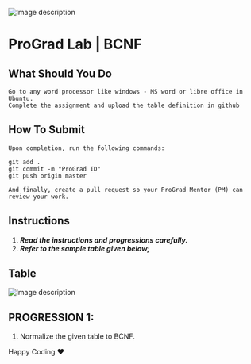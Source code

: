 ![Image description](https://i1.faceprep.in/ProGrad/face-logo-resized.png)

# ProGrad Lab | BCNF

## What Should You Do
```
Go to any word processor like windows - MS word or libre office in Ubuntu.
Complete the assignment and upload the table definition in github
```

## How To Submit
```
Upon completion, run the following commands:

git add .
git commit -m "ProGrad ID"
git push origin master

And finally, create a pull request so your ProGrad Mentor (PM) can review your work.
```

## Instructions

1. ***Read the instructions and progressions carefully.*** 
2. ***Refer to the sample table given below;***

## Table

![Image description](https://i1.faceprep.in/ProGrad/sql_forms1.png)

## PROGRESSION 1:
1. Normalize the given table to BCNF.


Happy Coding ❤️
